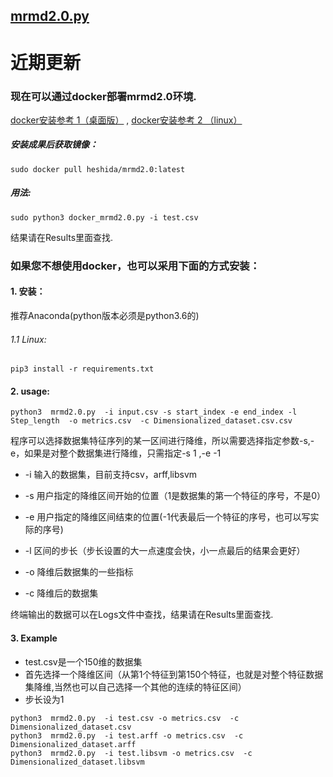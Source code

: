 ## [mrmd2.0.py](http://lab.malab.cn:5001/MRMD2.0/Home)

# 近期更新 
### 现在可以通过docker部署mrmd2.0环境.   
[docker安装参考 1（桌面版）](https://www.docker.com/products/docker-desktop)  ,   [docker安装参考 2 （linux）](https://github.com/komavideo/LearnDocker/tree/master/Lesson02)  
##### 安装成果后获取镜像：
  ```
  sudo docker pull heshida/mrmd2.0:latest
  ```  
##### 用法:  
  ```
  sudo python3 docker_mrmd2.0.py -i test.csv
  ```
  结果请在Results里面查找.
 
###  如果您不想使用docker，也可以采用下面的方式安装：   
#### 1. 安装：
推荐Anaconda(python版本必须是python3.6的)
###### 1.1 Linux:  
  ```
  pip3 install -r requirements.txt 
  ```
 
 #### 2. usage:

 ```
 python3  mrmd2.0.py  -i input.csv -s start_index -e end_index -l Step_length  -o metrics.csv  -c Dimensionalized_dataset.csv.csv
 ```
  程序可以选择数据集特征序列的某一区间进行降维，所以需要选择指定参数-s,-e，如果是对整个数据集进行降维，只需指定-s 1 ,-e -1 
  
 * -i 输入的数据集，目前支持csv，arff,libsvm
 
 * -s 用户指定的降维区间开始的位置（1是数据集的第一个特征的序号，不是0）
 
 * -e 用户指定的降维区间结束的位置(-1代表最后一个特征的序号，也可以写实际的序号)
 
 * -l 区间的步长（步长设置的大一点速度会快，小一点最后的结果会更好）
 
 * -o 降维后数据集的一些指标
 
 * -c 降维后的数据集
 
 终端输出的数据可以在Logs文件中查找，结果请在Results里面查找.
 
 #### 3. Example
 * test.csv是一个150维的数据集  
 * 首先选择一个降维区间（从第1个特征到第150个特征，也就是对整个特征数据集降维,当然也可以自己选择一个其他的连续的特征区间）  
 * 步长设为1  

```
python3  mrmd2.0.py  -i test.csv -o metrics.csv  -c Dimensionalized_dataset.csv  
python3  mrmd2.0.py  -i test.arff -o metrics.csv  -c Dimensionalized_dataset.arff  
python3  mrmd2.0.py  -i test.libsvm -o metrics.csv  -c Dimensionalized_dataset.libsvm  
```


